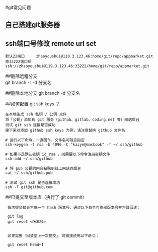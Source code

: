 #git常见问题

## 自己搭建git服务器



## ssh端口号修改 remote url set
    默认22端口     zhaoyoushui@119.3.123.46:home/git/repo/appmarket.git
    修33222端口后  ssh://zhaoyoushui@119.3.123.46:33222/home/git/repo/appmarket.git
    
    
##删除远程分支    
    git branch -r -d 分支名
       
##删除本地分支
    git branch -d   分支名        
    
    
##如何配置 git ssh keys ？

    在本地生成 ssh 私钥 / 公钥 文件
    将「公钥」添加到 git 服务（github、gitlab、coding.net 等）网站后台
    测试 git ssh 连接是否成功
    接下来以添加 github ssh keys 为例，请注意替换 github 文件名：

    # 运行以下命令，一直回车，文件名可随意指定
    ssh-keygen -t rsa -b 4096 -C "kaiye@macbook" -f ~/.ssh/github

    # 如果不是默认密钥 id_rsa ，则需要以下命令注册密钥文件
    ssh-add ~/.ssh/github

    # 将 pub 公钥的内容粘贴到线上网站的后台
    cat ~/.ssh/github.pub

    # 测试 git ssh 是否连接成功
    ssh -T git@github.com    
    
    
##已提交至版本库（执行了 git commit）

     每次提交都会生成一个 hash 版本号，通过以下命令可查阅版本号并将其回滚：
     
     git log
     git reset <版本号>
      
     
     如果需要「回滚至上一次提交」，可直接使用以下命令：
     
     git reset head~1   
